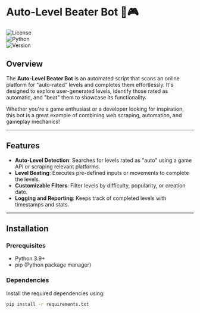 # Auto-Level Beater Bot 🤖🎮  

![License](https://img.shields.io/badge/license-MIT-blue.svg)  
![Python](https://img.shields.io/badge/Python-3.9%2B-brightgreen.svg)  
![Version](https://img.shields.io/badge/version-1.0.0-orange.svg)  

## Overview  
The **Auto-Level Beater Bot** is an automated script that scans an online platform for "auto-rated" levels and completes them effortlessly. It's designed to explore user-generated levels, identify those rated as automatic, and "beat" them to showcase its functionality.  

Whether you're a game enthusiast or a developer looking for inspiration, this bot is a great example of combining web scraping, automation, and gameplay mechanics!  

---

## Features  
- **Auto-Level Detection**: Searches for levels rated as "auto" using a game API or scraping relevant platforms.  
- **Level Beating**: Executes pre-defined inputs or movements to complete the levels.  
- **Customizable Filters**: Filter levels by difficulty, popularity, or creation date.  
- **Logging and Reporting**: Keeps track of completed levels with timestamps and stats.  

---

## Installation  

### Prerequisites  
- Python 3.9+  
- pip (Python package manager)  

### Dependencies  
Install the required dependencies using:  
```bash
pip install -r requirements.txt
